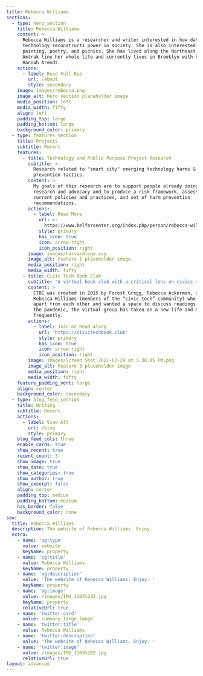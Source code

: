 ```yaml
---
title: Rebecca Williams
sections:
  - type: hero_section
    title: Rebecca Williams
    content: >
      Rebecca Williams is a researcher and writer interested in how data and
      technology reconstructs power in society. She is also interested in oil
      painting, poetry, and picnics. She has lived along the Northeast Regional
      Amtrak line her whole life and currently lives in Brooklyn with her dog,
      Hannah Arendt.
    actions:
      - label: Read Full Bio
        url: /about
        style: secondary
    image: images/rebecca.png
    image_alt: Hero section placeholder image
    media_position: left
    media_width: fifty
    align: left
    padding_top: large
    padding_bottom: large
    background_color: primary
  - type: features_section
    title: Projects
    subtitle: Recent
    features:
      - title: Technology and Public Purpose Project Research
        subtitle: >-
          Research related to "smart city" emerging technology harms &
          prevention tactics.
        content: >
          My goals of this research are to support people already doing related
          research and advocacy and to produce a risk framework, assessment of
          current policies and practices, and set of harm prevention
          recommendations.
        actions:
          - label: Read More
            url: >-
              https://www.belfercenter.org/index.php/person/rebecca-williams/publication
            style: primary
            has_icon: true
            icon: arrow-right
            icon_position: right
        image: images/harvardlogo.svg
        image_alt: Feature 1 placeholder image
        media_position: right
        media_width: fifty
      - title: Civic Tech Book Club
        subtitle: "A virtual book club with a critical lens on civics ∩\_ technology."
        content: >
          CTBC was created in 2015 by Forest Gregg, Rebecca Ackerman, and
          Rebecca Williams (members of the “civic tech” community) who lived far
          apart from each other and wanted a space to discuss readings. Since
          the pandemic, the virtual group has taken on a new life and meets more
          frequently.
        actions:
          - label: Join or Read Along
            url: 'https://civictechbook.club'
            style: primary
            has_icon: true
            icon: arrow-right
            icon_position: right
        image: images/Screen Shot 2021-03-28 at 5.38.05 PM.png
        image_alt: Feature 3 placeholder image
        media_position: right
        media_width: fifty
    feature_padding_vert: large
    align: center
    background_color: secondary
  - type: blog_feed_section
    title: Writing
    subtitle: Recent
    actions:
      - label: View All
        url: /blog
        style: primary
    blog_feed_cols: three
    enable_cards: true
    show_recent: true
    recent_count: 3
    show_image: true
    show_date: true
    show_categories: true
    show_author: true
    show_excerpt: false
    align: center
    padding_top: medium
    padding_bottom: medium
    has_border: false
    background_color: none
seo:
  title: Rebecca Williams
  description: The website of Rebecca Williams. Enjoy.
  extra:
    - name: 'og:type'
      value: website
      keyName: property
    - name: 'og:title'
      value: Rebecca Williams
      keyName: property
    - name: 'og:description'
      value: 'The website of Rebecca Williams. Enjoy. '
      keyName: property
    - name: 'og:image'
      value: /images/IMG_1103%202.jpg
      keyName: property
      relativeUrl: true
    - name: 'twitter:card'
      value: summary_large_image
    - name: 'twitter:title'
      value: Rebecca Williams
    - name: 'twitter:description'
      value: 'The website of Rebecca Williams. Enjoy. '
    - name: 'twitter:image'
      value: /images/IMG_1103%202.jpg
      relativeUrl: true
layout: advanced
---
```

